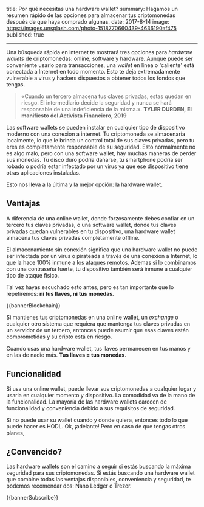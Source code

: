 title:      Por qué necesitas una hardware wallet?
summary:    Hagamos un resumen rápido de las opciones para almacenar tus criptomonedas después de que haya comprado algunas.
date:       2017-8-14
image:      https://images.unsplash.com/photo-1518770660439-4636190af475
published:  true

---

Una búsqueda rápida en internet te mostrará tres opciones para *hardware wallets* de criptomonedas: online, software y hardware. Aunque puede ser conveniente usarlo para transacciones, una *wallet* en línea o 'caliente' está conectada a Internet en todo momento. Esto te deja extremadamente vulnerable a virus y hackers dispuestos a obtener todos los fondos que tengas.

> «Cuando un tercero almacena tus claves privadas, estas quedan en riesgo. El intermediario decide la seguridad y nunca se hará responsable de una indeficiencia de la misma.».
> **TYLER DURDEN, El manifiesto del Activista Financiero, 2019**

Las software wallets se pueden instalar en cualquier tipo de dispositivo moderno con una conexion a internet. Tu criptomoneda se almacenaría localmente, lo que le brinda un control total de sus claves privadas, pero tu eres es completamente responsable de su seguridad.
Esto normalmente no es algo malo, pero con una software wallet, hay muchas maneras de perder sus monedas. Tu disco duro podría dañarse, tu smartphone podría ser robado o podría estar infectado por un virus ya que ese dispositivo tiene otras aplicaciones instaladas.

Esto nos lleva a la última y la mejor opción: la hardware wallet.

## Ventajas
A diferencia de una online wallet, donde forzosamente debes confiar en un tercero tus claves privadas, o una software wallet, donde tus claves privadas quedan vulnerables en tu dispositivo, una hardware wallet almacena tus claves privadas completamente offline.

El almacenamiento sin conexión significa que una hardware wallet no puede ser infectada por un virus o pirateada a través de una conexión a Internet, lo que la hace 100% inmune a los ataques remotos. Ademas si lo combinamos con una contraseña fuerte, tu dispositivo también será inmune a cualquier tipo de ataque físico.

Tal vez hayas escuchado esto antes, pero es tan importante que lo repetiremos: **ni tus llaves, ni tus monedas**.

{{bannerBlockchain}}

Si mantienes tus criptomonedas en una online wallet, un *exchange* o cualquier otro sistema que requiera que mantenga tus claves privadas en un servidor de un tercero, entonces puede asumir que esas claves están comprometidas y su cripto está en riesgo.

Cuando usas una hardware wallet, tus llaves permanecen en tus manos y en las de nadie más. **Tus llaves = tus monedas**.

## Funcionalidad
Si usa una online wallet, puede llevar sus criptomonedas a cualquier lugar y usarla en cualquier momento y dispositivo. La comodidad va de la mano de la funcionalidad. La mayoría de las hardware wallets carecen de funcionalidad y conveniencia debido a sus requisitos de seguridad.

Si no puede usar su wallet cuando y donde quiera, entonces todo lo que puede hacer es HODL. Ok, ¡adelante! Pero en caso de que tengas otros planes,

## ¿Convencido?
Las hardware wallets son el camino a seguir si estás buscando la máxima seguridad para sus criptomonedas. Si estás buscando una hardware wallet que combine todas las ventajas disponibles, conveniencia y seguridad, te podemos recomendar dos: Nano Ledger o Trezor.

{{bannerSubscribe}}
